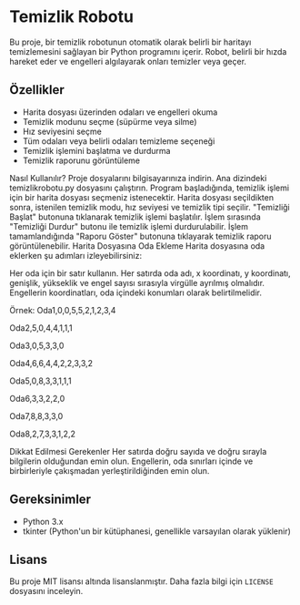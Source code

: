 # Temizlik Robotu

Bu proje, bir temizlik robotunun otomatik olarak belirli bir haritayı temizlemesini sağlayan bir Python programını içerir. Robot, belirli bir hızda hareket eder ve engelleri algılayarak onları temizler veya geçer.

## Özellikler

- Harita dosyası üzerinden odaları ve engelleri okuma
- Temizlik modunu seçme (süpürme veya silme)
- Hız seviyesini seçme
- Tüm odaları veya belirli odaları temizleme seçeneği
- Temizlik işlemini başlatma ve durdurma
- Temizlik raporunu görüntüleme

Nasıl Kullanılır?
Proje dosyalarını bilgisayarınıza indirin.
Ana dizindeki temizlikrobotu.py dosyasını çalıştırın.
Program başladığında, temizlik işlemi için bir harita dosyası seçmeniz istenecektir.
Harita dosyası seçildikten sonra, istenilen temizlik modu, hız seviyesi ve temizlik tipi seçilir.
"Temizliği Başlat" butonuna tıklanarak temizlik işlemi başlatılır.
İşlem sırasında "Temizliği Durdur" butonu ile temizlik işlemi durdurulabilir.
İşlem tamamlandığında "Raporu Göster" butonuna tıklayarak temizlik raporu görüntülenebilir.
Harita Dosyasına Oda Ekleme
Harita dosyasına oda eklerken şu adımları izleyebilirsiniz:

Her oda için bir satır kullanın.
Her satırda oda adı, x koordinatı, y koordinatı, genişlik, yükseklik ve engel sayısı sırasıyla virgülle ayrılmış olmalıdır.
Engellerin koordinatları, oda içindeki konumları olarak belirtilmelidir.

Örnek:
Oda1,0,0,5,5,2,1,2,3,4

Oda2,5,0,4,4,1,1,1

Oda3,0,5,3,3,0

Oda4,6,6,4,4,2,2,3,3,2

Oda5,0,8,3,3,1,1,1

Oda6,3,3,2,2,0

Oda7,8,8,3,3,0

Oda8,2,7,3,3,1,2,2

Dikkat Edilmesi Gerekenler
Her satırda doğru sayıda ve doğru sırayla bilgilerin olduğundan emin olun.
Engellerin, oda sınırları içinde ve birbirleriyle çakışmadan yerleştirildiğinden emin olun.


## Gereksinimler

- Python 3.x
- tkinter (Python'un bir kütüphanesi, genellikle varsayılan olarak yüklenir)

## Lisans

Bu proje MIT lisansı altında lisanslanmıştır. Daha fazla bilgi için `LICENSE` dosyasını inceleyin.
